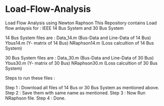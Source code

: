 # Load-Flow-Analysis
Load Flow Analysis using Newton Raphson
This Repository contains Load flow anlaysis for : 
IEEE 14 Bus System and 30 Bus System

14 Bus System files are :
Data_14.m         (Bus-Data and Line-Data of 14 Bus)
Ybus14.m          (Y- matrix of 14 Bus)
NRaphson14.m      (Loss calcultion of 14 Bus System)

30 Bus System files are :
Data_30.m         (Bus-Data and Line-Data of 30 Bus)
Ybus30.m          (Y- matrix of 30 Bus)
NRaphson30.m      (Loss calcultion of 30 Bus System)

Steps to run these files :

Step 1 : Download all files of 14 Bus or 30 Bus System as mentioned above.
Step 2 : Save them with same name as mentioned.
Step 3 : Now Run NRaphson file.
Step 4 : Done.
